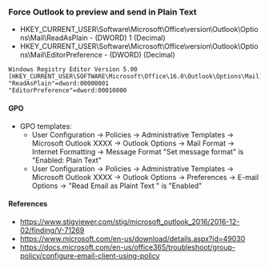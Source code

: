 ### Force Outlook to preview and send in Plain Text
- HKEY_CURRENT_USER\Software\Microsoft\Office\version\Outlook\Options\Mail\ReadAsPlain - (DWORD) 1 (Decimal)
- HKEY_CURRENT_USER\Software\Microsoft\Office\version\Outlook\Options\Mail\EditorPreference - (DWORD) (Decimal)
```
Windows Registry Editor Version 5.00
[HKEY_CURRENT_USER\SOFTWARE\Microsoft\Office\16.0\Outlook\Options\Mail]
"ReadAsPlain"=dword:00000001
"EditorPreference"=dword:00010000
```

#### GPO
- GPO templates:
  - User Configuration -> Policies -> Administrative Templates -> Microsoft Outlook XXXX -> Outlook Options -> Mail Format -> Internet Formatting -> Message Format "Set message format" is "Enabled: Plain Text"
  - User Configuration -> Policies -> Administrative Templates -> Microsoft Outlook XXXX -> Outlook Options -> Preferences -> E-mail Options -> "Read Email as Plaint Text " is "Enabled"

#### References
- https://www.stigviewer.com/stig/microsoft_outlook_2016/2016-12-02/finding/V-71269
- https://www.microsoft.com/en-us/download/details.aspx?id=49030
- https://docs.microsoft.com/en-us/office365/troubleshoot/group-policy/configure-email-client-using-policy
